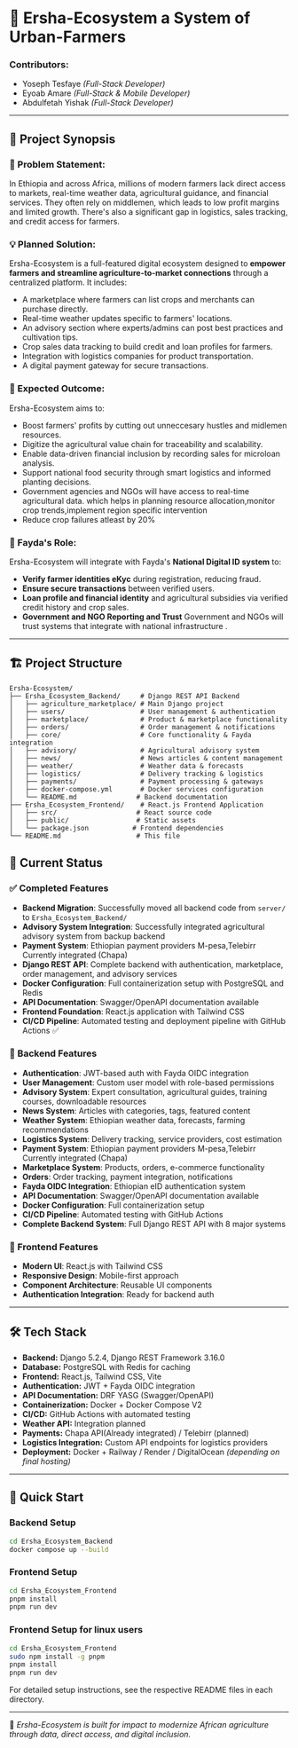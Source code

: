 # 🌾 Ersha-Ecosystem a System of Urban-Farmers 

### Contributors:
- Yoseph Tesfaye *(Full-Stack Developer)*
- Eyoab Amare *(Full-Stack & Mobile Developer)*
- Abdulfetah Yishak *(Full-Stack Developer)*

---

## 📌 Project Synopsis

### 🧠 Problem Statement:
In Ethiopia and across Africa, millions of modern farmers lack direct access to markets, real-time weather data, agricultural guidance, and financial services. They often rely on middlemen, which leads to low profit margins and limited growth. There's also a significant gap in logistics, sales tracking, and credit access for farmers.

### 💡 Planned Solution:
Ersha-Ecosystem is a full-featured digital ecosystem designed to **empower farmers and streamline agriculture-to-market connections** through a centralized platform. It includes:

- A marketplace where farmers can list crops and merchants can purchase directly.
- Real-time weather updates specific to farmers' locations.
- An advisory section where experts/admins can post best practices and cultivation tips.
- Crop sales data tracking to build credit and loan profiles for farmers.
- Integration with logistics companies for product transportation.
- A digital payment gateway for secure transactions.

### 🎯 Expected Outcome:
Ersha-Ecosystem aims to:
- Boost farmers' profits by cutting out unneccesary hustles and midlemen resources.
- Digitize the agricultural value chain for traceability and scalability.
- Enable data-driven financial inclusion by recording sales for microloan analysis.
- Support national food security through smart logistics and informed planting decisions.
- Government agencies and NGOs will have access to real-time agricultural data. which helps in planning resource allocation,monitor crop trends,implement region specific intervention
- Reduce crop failures atleast by 20%

### 🧩 Fayda's Role:
Ersha-Ecosystem will integrate with Fayda's **National Digital ID system** to:
- **Verify farmer identities eKyc** during registration, reducing fraud.
- **Ensure secure transactions** between verified users.
- **Loan profile and financial identity** and agricultural subsidies via verified credit history and crop sales.
- **Government and NGO Reporting and Trust** Government and NGOs will trust systems that integrate with national infrastructure .

---

## 🏗️ Project Structure

```
Ersha-Ecosystem/
├── Ersha_Ecosystem_Backend/     # Django REST API Backend
│   ├── agriculture_marketplace/ # Main Django project
│   ├── users/                   # User management & authentication
│   ├── marketplace/             # Product & marketplace functionality
│   ├── orders/                  # Order management & notifications
│   ├── core/                    # Core functionality & Fayda integration
│   ├── advisory/                # Agricultural advisory system
│   ├── news/                    # News articles & content management
│   ├── weather/                 # Weather data & forecasts
│   ├── logistics/               # Delivery tracking & logistics
│   ├── payments/                # Payment processing & gateways
│   ├── docker-compose.yml       # Docker services configuration
│   └── README.md               # Backend documentation
├── Ersha_Ecosystem_Frontend/    # React.js Frontend Application
│   ├── src/                    # React source code
│   ├── public/                 # Static assets
│   └── package.json           # Frontend dependencies
└── README.md                   # This file
```

## 🚀 Current Status

### ✅ Completed Features
- **Backend Migration**: Successfully moved all backend code from `server/` to `Ersha_Ecosystem_Backend/`
- **Advisory System Integration**: Successfully integrated agricultural advisory system from backup backend
- **Payment System**: Ethiopian payment providers M-pesa,Telebirr Currently integrated (Chapa)
- **Django REST API**: Complete backend with authentication, marketplace, order management, and advisory services
- **Docker Configuration**: Full containerization setup with PostgreSQL and Redis
- **API Documentation**: Swagger/OpenAPI documentation available
- **Frontend Foundation**: React.js application with Tailwind CSS
- **CI/CD Pipeline**: Automated testing and deployment pipeline with GitHub Actions ✅

### 🔧 Backend Features
- **Authentication**: JWT-based auth with Fayda OIDC integration
- **User Management**: Custom user model with role-based permissions
- **Advisory System**: Expert consultation, agricultural guides, training courses, downloadable resources
- **News System**: Articles with categories, tags, featured content
- **Weather System**: Ethiopian weather data, forecasts, farming recommendations
- **Logistics System**: Delivery tracking, service providers, cost estimation
- **Payment System**: Ethiopian payment providers M-pesa,Telebirr Currently integrated (Chapa)
- **Marketplace System**: Products, orders, e-commerce functionality
- **Orders**: Order tracking, payment integration, notifications
- **Fayda OIDC Integration**: Ethiopian eID authentication system
- **API Documentation**: Swagger/OpenAPI documentation available
- **Docker Configuration**: Full containerization setup 
- **CI/CD Pipeline**: Automated testing with GitHub Actions
- **Complete Backend System**: Full Django REST API with 8 major systems

### 🎨 Frontend Features
- **Modern UI**: React.js with Tailwind CSS
- **Responsive Design**: Mobile-first approach
- **Component Architecture**: Reusable UI components
- **Authentication Integration**: Ready for backend auth

---

## 🛠️ Tech Stack

- **Backend:** Django 5.2.4, Django REST Framework 3.16.0
- **Database:** PostgreSQL with Redis for caching
- **Frontend:** React.js, Tailwind CSS, Vite
- **Authentication:** JWT + Fayda OIDC integration
- **API Documentation:** DRF YASG (Swagger/OpenAPI)
- **Containerization:** Docker + Docker Compose V2
- **CI/CD:** GitHub Actions with automated testing
- **Weather API:** Integration planned
- **Payments:** Chapa API(Already integrated) / Telebirr (planned)
- **Logistics Integration:** Custom API endpoints for logistics providers
- **Deployment:** Docker + Railway / Render / DigitalOcean *(depending on final hosting)*

---

## 🚀 Quick Start

### Backend Setup
```bash
cd Ersha_Ecosystem_Backend
docker compose up --build
```

### Frontend Setup
```bash
cd Ersha_Ecosystem_Frontend
pnpm install
pnpm run dev
```
### Frontend Setup for linux users
```bash
cd Ersha_Ecosystem_Frontend
sudo npm install -g pnpm
pnpm install
pnpm run dev
```

For detailed setup instructions, see the respective README files in each directory.

---

🏁 *Ersha-Ecosystem is built for impact to modernize African agriculture through data, direct access, and digital inclusion.*  
